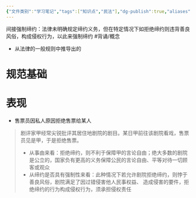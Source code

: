 ```yaml
---
{"文件类别":"学习笔记","tags":["知识点","民法"],"dg-publish":true,"aliases":["一般强制缔约"],"permalink":"/学习笔记studyup/知识点cheese/间接强制缔约/","dgPassFrontmatter":true,"created":"2024-10-24T09:47:39.165+08:00","updated":"2024-10-26T14:06:03.063+08:00"}
---
```


间接强制缔约：法律未明确规定缔约义务，但在特定情况下如拒绝缔约则违背善良风俗，构成侵权行为，以此来强制缔约 #背诵/概念 
- 从法律的一般规则中推导出的
# 规范基础
# 表现
- 售票员因私人原因拒绝售票给某人
>剧评家甲经常尖锐批评其居住地剧院的剧目。某日甲前往该剧院看戏，售票员见是甲，于是拒绝售票。 
>- 从事由来看：拒绝缔约，则不利于保障甲的言论自由；绝大多数的剧院是公立的，国家负有更高的义务保障公民的言论自由、平等对待一切顾客或观众
>- 从缔约是否具有强制性来看：此种情况下若允许剧院拒绝缔约，则悖于善良风俗，剧院满足了因过错侵害他人民事权益、 造成侵害的要件，拒绝缔约的行为构成侵权行为，须承担侵权责任